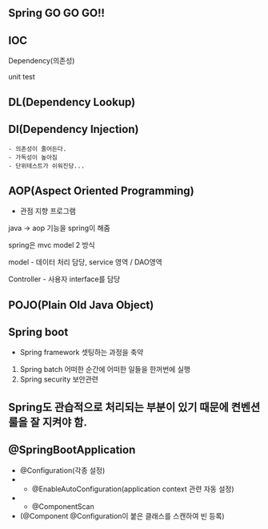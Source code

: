 ## Spring GO GO GO!!

## IOC

Dependency(의존성)

unit test

## DL(Dependency Lookup)

## DI(Dependency Injection)

    - 의존성이 줄어든다.
    - 가독성이 높아짐
    - 단위테스트가 쉬워진당...

## AOP(Aspect Oriented Programming)

-   관점 지향 프로그램

java -> aop 기능을 spring이 해줌

spring은 mvc model 2 방식

model - 데이터 처리 담당, service 영역 / DAO영역

Controller - 사용자 interface를 담당

## POJO(Plain Old Java Object)

## Spring boot

-   Spring framework 셋팅하는 과정을 축약

1. Spring batch 어떠한 순간에 어떠한 일들을 한꺼번에 실행
2. Spring security 보안관련

## Spring도 관습적으로 처리되는 부분이 있기 때문에 켠벤션 룰을 잘 지켜야 함.

## @SpringBootApplication

-   @Configuration(각종 설정)
-   -   @EnableAutoConfiguration(application context 관련 자동 설정)
-   -   @ComponentScan
-   (@Component @Configuration이 붙은 클래스를 스캔하여 빈 등록)
